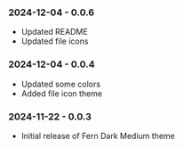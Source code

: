 
### 2024-12-04 - 0.0.6
- Updated README
- Updated file icons

### 2024-12-04 - 0.0.4
- Updated some colors
- Added file icon theme

### 2024-11-22 - 0.0.3
- Initial release of Fern Dark Medium theme
